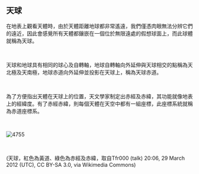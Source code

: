 ## 天球

在地表上觀看天體時，由於天體距離地球都非常遙遠，我們僅憑肉眼無法分辨它們的遠近，因此會感覺所有天體都鑲嵌在一個位於無限遠處的假想球面上，而此球體就稱為天球。

<br />

天球和地球具有相同的球心及自轉軸，地球自轉軸向外延伸與天球相交的點稱為天北極及天南極，地球赤道向外延伸並投影在天球上，稱為天球赤道。

<br />

為了方便指出天體在天球上的位置，天文學家制定出赤經及赤緯，其功能就像地表上的經緯度。有了赤經赤緯，則每個天體在天空中都有一組座標，此座標系統就稱為赤道座標系。

<br />

![4755](https://i.imgur.com/rvQdXz4.png)

<br />

(天球，紅色為黃道、綠色為赤經及赤緯，取自Tfr000 (talk) 20:06, 29 March 2012 (UTC), CC BY-SA 3.0, via Wikimedia Commons)